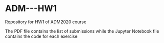 # ADM---HW1
Repository for HW1 of ADM2020 course

The PDF file contains the list of submissions while the Jupyter Notebook file contains the code for each exercise
